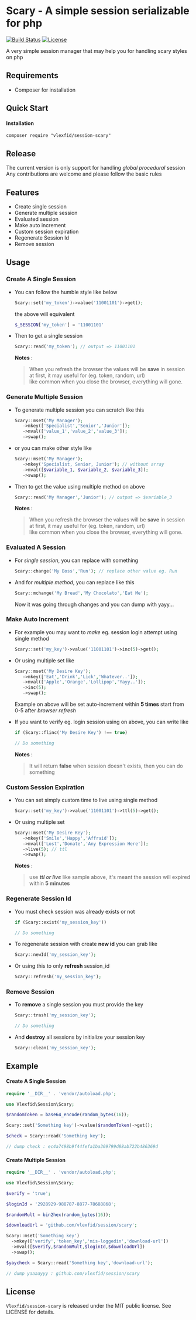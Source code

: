 Scary - A simple session serializable for php
======================================================

[![Build Status](https://img.shields.io/travis/vlexfid/session-scary.svg?style=flat-square)](https://travis-ci.com/vlexfid/session-scary)
[![License](http://img.shields.io/:license-mit-blue.svg?style=flat-square)](http://doge.mit-license.org)  

A very simple session manager that may help you for handling scary styles on php

## Requirements
* Composer for installation

## Quick Start

#### Installation
```
composer require "vlexfid/session-scary"
```

## Release
The current version is only support for handling _global procedural_ session    
Any contributions are welcome and please follow the basic rules

## Features
* Create single session
* Generate multiple session
* Evaluated session
* Make auto increment
* Custom session expiration
* Regenerate Session Id
* Remove session

## Usage

### Create A Single Session
* You can follow the humble style like below
  ```php
  Scary::set('my_token')->value('11001101')->get();
  ```
  the above will equivalent

  ```php
  $_SESSION['my_token'] = '11001101'
  ```

* Then to get a single session
  ```php
  Scary::read('my_token'); // output => 11001101
  ```
  
  **Notes** : 
  > When you refresh the browser the values will be **save** in session at first, it may useful for (eg. token, random, url)  
  like common when you close the browser, everything will gone.

### Generate Multiple Session
* To generate multiple session you can scratch like this
   ```php
   Scary::mset('My Manager');
      ->mkey(['Specialist','Senior','Junior']);
      ->mval(['value_1','value_2','value_3']);
      ->swap();
   ```   
* or you can make other style like
   ```php
   Scary::mset('My Manager');
      ->mkey('Specialist, Senior, Junior'); // without array
      ->mval([$variable_1, $variable_2, $variable_3]);
      ->swap();
    ```
* Then to get the value using multiple method on above
  ```php
  Scary::read('My Manager','Junior'); // output => $variable_3
  ```

  **Notes** : 
  > When you refresh the browser the values will be **save** in session at first, it may useful for (eg. token, random, url)  
  like common when you close the browser, everything will gone.

### Evaluated A Session
* For _single session_, you can replace with something
   ```php
   Scary::change('My Boss','Run'); // replace other value eg. Run
   ```
* And for _multiple method_, you can replace like this
   ```php
   Scary::mchange('My Bread','My Chocolato','Eat Me');
   ```
   
  Now it was going through changes and you can dump with yayy...

### Make Auto Increment
* For example you may want to _make_ eg. session login attempt using single method
   ```php
   Scary::set('my_key')->value('11001101')->inc(5)->get();
   ```

* Or using multiple set like
  ```php
  Scary::mset('My Desire Key');
     ->mkey(['Eat','Drink','Lick','Whatever..']);
     ->mval(['Apple','Orange','Lollipop','Yayy..']);
     ->inc(5);
     ->swap();
  ```

  Example on above will be set auto-increment within **5 times** start from 0-5 after _browser refresh_

* If you want to verify eg. login session using on above, you can write like
   ```php
   if (Scary::flinc('My Desire Key') !== true)
   
   // Do something
   ```
   **Notes** : 
   > It will return **false** when session doesn't exists, then you can do something 

### Custom Session Expiration
* You can set simply custom time to live using single method
   ```php
   Scary::set('my_key')->value('11001101')->ttl(5)->get();
   ```
   
* Or using multiple set
   ```php
   Scary::mset('My Desire Key');
      ->mkey(['Smile','Happy','Affraid']);
      ->mval(['Lost','Donate','Any Expression Here']);
      ->live(5); // ttl
      ->swap();
   ```
   **Notes** : 
   > use _**ttl or live**_ like sample above, it's meant the session will expired within **5 minutes**

### Regenerate Session Id
* You must check session was already exists or not
   ```php
   if (Scary::exist('my_session_key'))
   
   // Do something
   ```
   
* To regenerate session with create **new id** you can grab like
   ```php
   Scary::newId('my_session_key');
   ```
   
* Or using this to only **refresh** session_id
   ```php
   Scary::refresh('my_session_key');
   ```

### Remove Session
* To **remove** a single session you must provide the key
   ```php
   Scary::trash('my_session_key');
   
   // Do something
   ```
   
* And **destroy** all sessions by initialize your session key
   ```php
   Scary::clean('my_session_key');
   ```

## Example

#### Create A Single Session
```php
require '__DIR__' . 'vendor/autoload.php';

use Vlexfid\Session\Scary;

$randomToken = base64_encode(random_bytes(16));

Scary::set('Something key')->value($randomToken)->get();

$check = Scary::read('Something key');

// dump check : ec4a7498b9f44fefa1ba309799d88ab722b486369d
```

#### Create Multiple Session
```php
require '__DIR__' . 'vendor/autoload.php';

use Vlexfid\Session\Scary;

$verify = 'true';

$loginId = '2928929-988787-8877-78688868';

$randomMult = bin2hex(random_bytes(16));

$downloadUrl = 'github.com/vlexfid/session/scary';

Scary::mset('Something key')
  ->mkey(['verify','token_key','mis-loggedin','download-url'])
  ->mval([$verify,$randomMult,$loginId,$downloadUrl])
  ->swap();

$yaycheck = Scary::read('Something key','download-url');

// dump yaaaayyy : github.com/vlexfid/session/scary
```

## License

`Vlexfid/session-scary` is released under the MIT public license. See LICENSE for details.
